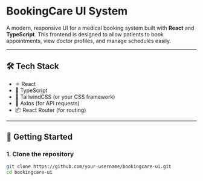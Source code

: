 # BookingCare UI System

A modern, responsive UI for a medical booking system built with **React** and **TypeScript**. This frontend is designed to allow patients to book appointments, view doctor profiles, and manage schedules easily.

---

## 🛠 Tech Stack

- ⚛️ React
- 🧠 TypeScript
- 💅 TailwindCSS (or your CSS framework)
- 🔗 Axios (for API requests)
- 📦 React Router (for routing)
---

## 🚀 Getting Started

### 1. Clone the repository

```bash
git clone https://github.com/your-username/bookingcare-ui.git
cd bookingcare-ui